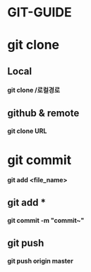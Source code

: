 # GIT-GUIDE  

# git clone  
## Local  
#### git clone /로컬경로  
  
## github & remote  
#### git clone URL  
  
# git commit  
#### git add <file_name>  
## git add *  
#### git commit -m "commit~"  

## git push  
#### git push origin master  

